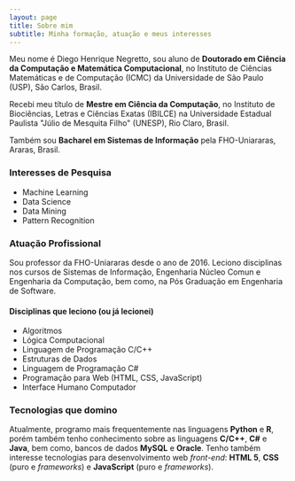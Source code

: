 ```yaml
---
layout: page
title: Sobre mim
subtitle: Minha formação, atuação e meus interesses
---
```



Meu nome é Diego Henrique Negretto, sou aluno de **Doutorado em Ciência da Computação e Matemática Computacional**, no Instituto de Ciências Matemáticas e de Computação (ICMC) da Universidade de São Paulo (USP), São Carlos, Brasil. 

Recebi meu título de **Mestre em Ciência da Computação**, no Instituto de Biociências, Letras e Ciências Exatas (IBILCE) na Universidade Estadual Paulista "Júlio de Mesquita Filho" (UNESP), Rio Claro, Brasil. 

Também sou **Bacharel em Sistemas de Informação** pela FHO-Uniararas, Araras, Brasil.


### Interesses de Pesquisa
- Machine Learning
- Data Science
- Data Mining
- Pattern Recognition


### Atuação Profissional
Sou professor da FHO-Uniararas desde o ano de 2016. Leciono disciplinas nos cursos de Sistemas de Informação, Engenharia Núcleo Comun e Engenharia da Computação, bem como, na Pós Graduação em Engenharia de Software.

#### Disciplinas que leciono (ou já lecionei)
- Algoritmos
- Lógica Computacional
- Linguagem de Programação C/C++
- Estruturas de Dados
- Linguagem de Programação C#
- Programação para Web (HTML, CSS, JavaScript)
- Interface Humano Computador


### Tecnologias que domino
Atualmente, programo mais frequentemente nas linguagens **Python** e **R**, porém também tenho conhecimento sobre as linguagens **C/C++**, **C#** e **Java**, bem como, bancos de dados **MySQL** e **Oracle**. Tenho também interesse tecnologias para desenvolvimento web *front-end*: **HTML 5**, **CSS** (puro e *frameworks*) e **JavaScript** (puro e *frameworks*).



